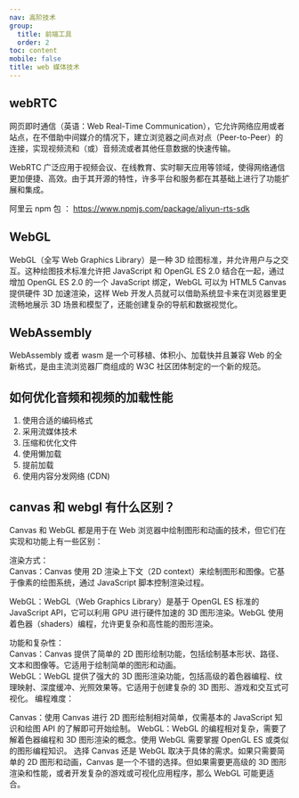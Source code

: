 ```yaml
---
nav: 高阶技术
group:
  title: 前端工具
  order: 2
toc: content
mobile: false
title: web 媒体技术
---
```


## webRTC

网页即时通信（英语：Web Real-Time Communication），它允许网络应用或者站点，在不借助中间媒介的情况下，建立浏览器之间点对点（Peer-to-Peer）的连接，实现视频流和（或）音频流或者其他任意数据的快速传输。

WebRTC 广泛应用于视频会议、在线教育、实时聊天应用等领域，使得网络通信更加便捷、高效。由于其开源的特性，许多平台和服务都在其基础上进行了功能扩展和集成。

阿里云 npm 包 ： https://www.npmjs.com/package/aliyun-rts-sdk

## WebGL

WebGL（全写 Web Graphics Library）是一种 3D 绘图标准，并允许用户与之交互。这种绘图技术标准允许把 JavaScript 和 OpenGL ES 2.0 结合在一起，通过增加 OpenGL ES 2.0 的一个 JavaScript 绑定，WebGL 可以为 HTML5 Canvas 提供硬件 3D 加速渲染，这样 Web 开发人员就可以借助系统显卡来在浏览器里更流畅地展示 3D 场景和模型了，还能创建复杂的导航和数据视觉化。

## WebAssembly

WebAssembly 或者 wasm 是一个可移植、体积小、加载快并且兼容 Web 的全新格式，是由主流浏览器厂商组成的 W3C 社区团体制定的一个新的规范。

## 如何优化音频和视频的加载性能

1. 使用合适的编码格式
2. 采用流媒体技术
3. 压缩和优化文件
4. 使用懒加载
5. 提前加载
6. 使用内容分发网络 (CDN)

## canvas 和 webgl 有什么区别？

Canvas 和 WebGL 都是用于在 Web 浏览器中绘制图形和动画的技术，但它们在实现和功能上有一些区别：

渲染方式：  
Canvas：Canvas 使用 2D 渲染上下文（2D context）来绘制图形和图像。它基于像素的绘图系统，通过 JavaScript 脚本控制渲染过程。

WebGL：WebGL（Web Graphics Library）是基于 OpenGL ES 标准的 JavaScript API，它可以利用 GPU 进行硬件加速的 3D 图形渲染。WebGL 使用着色器（shaders）编程，允许更复杂和高性能的图形渲染。

功能和复杂性：  
Canvas：Canvas 提供了简单的 2D 图形绘制功能，包括绘制基本形状、路径、文本和图像等。它适用于绘制简单的图形和动画。  
WebGL：WebGL 提供了强大的 3D 图形渲染功能，包括高级的着色器编程、纹理映射、深度缓冲、光照效果等。它适用于创建复杂的 3D 图形、游戏和交互式可视化。
编程难度：

Canvas：使用 Canvas 进行 2D 图形绘制相对简单，仅需基本的 JavaScript 知识和绘图 API 的了解即可开始绘制。
WebGL：WebGL 的编程相对复杂，需要了解着色器编程和 3D 图形渲染的概念。使用 WebGL 需要掌握 OpenGL ES 或类似的图形编程知识。
选择 Canvas 还是 WebGL 取决于具体的需求。如果只需要简单的 2D 图形和动画，Canvas 是一个不错的选择。但如果需要更高级的 3D 图形渲染和性能，或者开发复杂的游戏或可视化应用程序，那么 WebGL 可能更适合。

